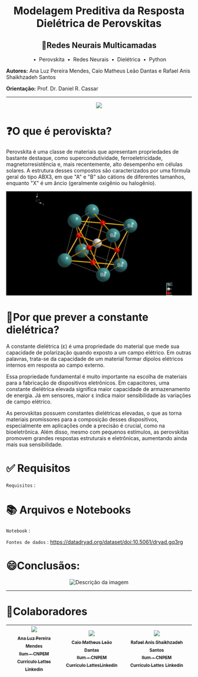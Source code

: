 <h1 align="center">Modelagem Preditiva da Resposta Dielétrica de Perovskitas </h1>
<h2 align="center">🧠Redes Neurais Multicamadas</h2> 

<p align="center">
  &nbsp;&bull;&nbsp; Perovskita 
  &nbsp;&bull;&nbsp; Redes Neurais
  &nbsp;&bull;&nbsp; Dielétrica
  &nbsp;&bull;&nbsp; Python
</p>

**Autores:** Ana Luz Pereira Mendes, Caio Matheus Leão Dantas e Rafael Anis Shaikhzadeh Santos

**Orientação:** Prof. Dr. Daniel R. Cassar

-----------

<p align="center">
<img loading="lazy" src="http://img.shields.io/static/v1?label=STATUS&message=EM%20DESENVOLVIMENTO&color=GREEN&style=for-the-badge"/>
</p>

# ❓O que é peroviskta?
Perovskita é uma classe de materiais que apresentam propriedades de bastante destaque, como supercondutividade, ferroeletricidade, magnetorresistência e, mais recentemente, alto desempenho em células solares. A estrutura desses compostos são caracterizados por uma fórmula geral do tipo ABX3, em que "A" e "B" são cátions de diferentes tamanhos, enquanto "X" é um âncio  (geralmente oxigênio ou halogênio). 

<div align="center">
  <img src="perovskitagif.gif" alt="Descrição da imagem" width="1000"/>
</div>

# 🔬Por que prever a constante dielétrica?
A constante dielétrica (ε) é uma propriedade do material que mede sua capacidade de polarização quando exposto a um campo elétrico. Em outras palavras, trata-se da capacidade de um material formar dipolos elétricos internos em resposta ao campo externo.

Essa propriedade fundamental é muito importante na escolha de materiais para a fabricação de dispositivos eletrônicos. Em capacitores, uma constante dielétrica elevada significa maior capacidade de armazenamento de energia. Já em sensores, maior ε indica maior sensibilidade às variações de campo elétrico.

As perovskitas possuem constantes dielétricas elevadas, o que as torna materiais promissores para a composição desses dispositivos, especialmente em aplicações onde a precisão é crucial, como na bioeletrônica. Além disso, mesmo com pequenos estímulos, as perovskitas promovem grandes respostas estruturais e eletrônicas, aumentando ainda mais sua sensibilidade.

# ✅ Requisitos

<code>Requisitos</code> :

# 📚 Arquivos e Notebooks

<code>Notebook</code> :

<code>Fontes de dados</code> : https://datadryad.org/dataset/doi:10.5061/dryad.gq3rg

# 😄Conclusãos:
<div align="center">
  <img src="curva_aprendizado.gif" alt="Descrição da imagem" width="1000"/>
</div>


----------
# 👥Colaboradores
| [<img loading="lazy" src="https://avatars.githubusercontent.com/u/172425049?v=4" width=115><br><sub>Ana Luz Pereira Mendes</sub>](https://github.com/LuzMendes)<br>[<sub>Ilum - CNPEM</sub>](https://ilum.cnpem.br/)<br> [<sub>Currículo Lattes</sub>](https://lattes.cnpq.br/4596466138573531) [<sub>Linkedin</sub>](https://www.linkedin.com/in/ana-luz-pereira-mendes/)|[<img loading="lazy" src="https://avatars.githubusercontent.com/u/172424922?v=4" width=115><br><sub>Caio Matheus Leão Dantas</sub>](https://github.com/Caiomld)<br>[<sub>Ilum - CNPEM</sub>](https://ilum.cnpem.br/)<br> [<sub>Currículo Lattes</sub>](http://lattes.cnpq.br/8693036735970868)[<sub>Linkedin</sub>](https://www.linkedin.com/in/caio-matheus-le%C3%A3o-dantas/) | [<img loading="lazy" src="https://avatars.githubusercontent.com/u/172424916?v=4" width=115><br><sub>Rafael Anis Shaikhzadeh Santos </sub>](https://github.com/drcassar)<br> [<sub>Ilum - CNPEM</sub>](https://ilum.cnpem.br/)<br> [<sub>Currículo Lattes</sub>](http://lattes.cnpq.br/1717397276752482) [<sub>Linkedin</sub>](https://www.linkedin.com/in/rafaelanis)| 
| :---: | :---: | :---: | 
